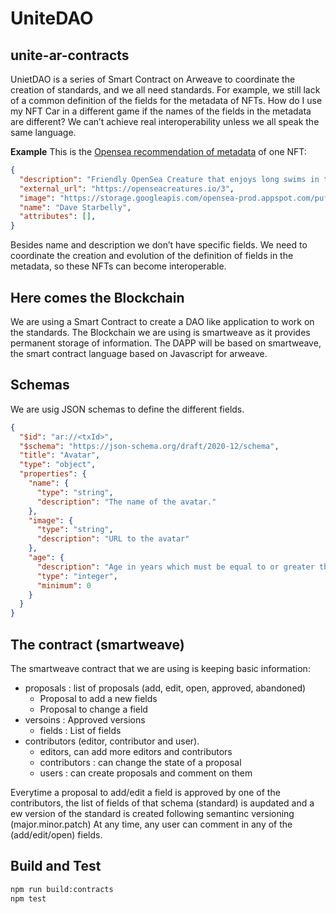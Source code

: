 
# UniteDAO
## unite-ar-contracts
UnietDAO is a series of Smart Contract on Arweave to coordinate the  creation of standards, and we all need standards.
For example, we still lack of a common definition of the fields for the metadata of NFTs. How do I use my NFT Car in a different game if the names of the fields in the metadata are different? We can’t achieve real interoperability unless we all speak the same language.

**Example**
This is the [Opensea recommendation of metadata](https://docs.opensea.io/docs/metadata-standards) of one NFT:
```json
{
  "description": "Friendly OpenSea Creature that enjoys long swims in the ocean.",
  "external_url": "https://openseacreatures.io/3",
  "image": "https://storage.googleapis.com/opensea-prod.appspot.com/puffs/3.png",
  "name": "Dave Starbelly",
  "attributes": [],
}
```

Besides name and description we don’t have specific fields. We need to coordinate the creation and evolution of the definition of fields in the metadata, so these NFTs can become interoperable.

## Here comes the Blockchain
We are using a Smart Contract to create a DAO like application to work on the standards. The Blockchain we are using is smartweave as it provides permanent storage of information. The DAPP will be based on smartweave, the smart contract language based on Javascript for arweave.

## Schemas
We are usig JSON schemas to define the different fields.
```json
{
  "$id": "ar://<txId>",
  "$schema": "https://json-schema.org/draft/2020-12/schema",
  "title": "Avatar",
  "type": "object",
  "properties": {
    "name": {
      "type": "string",
      "description": "The name of the avatar."
    },
    "image": {
      "type": "string",
      "description": "URL to the avatar"
    },
    "age": {
      "description": "Age in years which must be equal to or greater than zero.",
      "type": "integer",
      "minimum": 0
    }
  }
}
```

## The contract (smartweave)
The smartweave contract that we are using is keeping basic information:
- proposals : list of proposals (add, edit, open, approved, abandoned)
  - Proposal to add a new fields
  - Proposal to change a field
- versoins : Approved versions
  - fields : List of fields
- contributors (editor, contributor and user).
  - editors, can add more editors and contributors
  - contributors : can change the state of a proposal
  - users : can create proposals and comment on them

Everytime a proposal to add/edit a field is approved by one of the contributors, the list of fields of that schema (standard) is aupdated and a ew version of the standard is created following semantinc versioning (major.minor.patch)
At any time, any user can comment in any of the (add/edit/open) fields.

## Build and Test

```bash
npm run build:contracts
npm test
```
